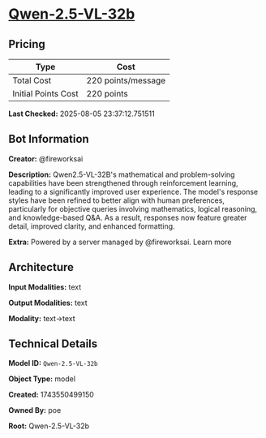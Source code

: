 # [Qwen-2.5-VL-32b](https://poe.com/Qwen-2.5-VL-32b)

## Pricing

| Type | Cost |
|------|------|
| Total Cost | 220 points/message |
| Initial Points Cost | 220 points |

**Last Checked:** 2025-08-05 23:37:12.751511


## Bot Information

**Creator:** @fireworksai

**Description:** Qwen2.5-VL-32B's mathematical and problem-solving capabilities have been strengthened through reinforcement learning, leading to a significantly improved user experience. The model's response styles have been refined to better align with human preferences, particularly for objective queries involving mathematics, logical reasoning, and knowledge-based Q&A. As a result, responses now feature greater detail, improved clarity, and enhanced formatting.

**Extra:** Powered by a server managed by @fireworksai. Learn more


## Architecture

**Input Modalities:** text

**Output Modalities:** text

**Modality:** text->text


## Technical Details

**Model ID:** `Qwen-2.5-VL-32b`

**Object Type:** model

**Created:** 1743550499150

**Owned By:** poe

**Root:** Qwen-2.5-VL-32b
